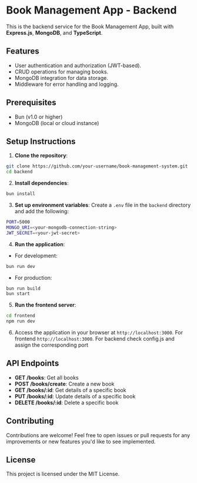 # Book Management App - Backend

This is the backend service for the Book Management App, built with **Express.js**, **MongoDB**, and **TypeScript**.

## Features

- User authentication and authorization (JWT-based).
- CRUD operations for managing books.
- MongoDB integration for data storage.
- Middleware for error handling and logging.

## Prerequisites

- Bun (v1.0 or higher)
- MongoDB (local or cloud instance)

## Setup Instructions

1. **Clone the repository**:
```bash
git clone https://github.com/your-username/book-management-system.git
cd backend
```
2. **Install dependencies**:
```bash
bun install
```

3. **Set up environment variables**: Create a `.env` file in the `backend` directory and add the following:
```bash
PORT=5000
MONGO_URI=<your-mongodb-connection-string>
JWT_SECRET=<your-jwt-secret>
```
4. **Run the application**:
- For development:
```bash
bun run dev
```
- For production:
```bash
bun run build
bun start
```

5. **Run the frontend server**:
```bash
cd frontend
npm run dev
```

6. Access the application in your browser at `http://localhost:3000`.
   For frontend `http://localhost:3000`.
   For backend check config.js and assign the corresponding port

## API Endpoints

- **GET /books**: Get all books
- **POST /books/create**: Create a new book
- **GET /books/:id**: Get details of a specific book
- **PUT /books/:id**: Update details of a specific book
- **DELETE /books/:id**: Delete a specific book

## Contributing

Contributions are welcome! Feel free to open issues or pull requests for any improvements or new features you'd like to see implemented.

## License

This project is licensed under the MIT License.